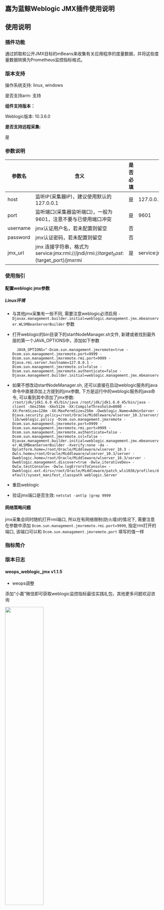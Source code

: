 ## 嘉为蓝鲸Weblogic JMX插件使用说明

## 使用说明

### 插件功能
通过抓取和公开JMX目标的mBeans来收集有关应用程序的度量数据，并将这些度量数据转换为Prometheus监控指标格式。

### 版本支持

操作系统支持: linux, windows

是否支持arm: 支持

**组件支持版本：**

Weblogic版本: 10.3.6.0

**是否支持远程采集:**

是

### 参数说明


| **参数名**  | **含义**                                                                          | **是否必填** | **使用举例**                                            |
|----------|---------------------------------------------------------------------------------|----------|-----------------------------------------------------|
| host     | 监听IP(采集器IP)，建议使用默认的127.0.0.1                                                    | 是        | 127.0.0.1                                           |
| port     | 监听端口(采集器监听端口)，一般为9601，注意不要与已使用端口冲突                                              | 是        | 9601                                                |
| username | jmx认证用户名，若未配置则留空                                                                | 否        |                                                     |
| password | jmx认证密码，若未配置则留空                                                                 | 否        |                                                     |
| jmx_url  | jmx 连接字符串，格式为service:jmx:rmi:///jndi/rmi://${target_host}:${target_port}/jmxrmi | 是        | service:jmx:rmi:///jndi/rmi://127.0.0.1:1234/jmxrmi |

### 使用指引  
#### 配置weblogic jmx参数
##### Linux环境  
   - 与其他jmx采集有一些不同, 需要注意weblogic必须启用 `-Djavax.management.builder.initial=weblogic.management.jmx.mbeanserver.WLSMBeanServerBuilder` 参数  
   - 打开weblogic的bin目录下的startNodeManager.sh文件, 新建或者找到最外层的第一个JAVA_OPTIONS中，添加如下参数
      ```
        JAVA_OPTIONS="-Dcom.sun.management.jmxremote=true -Dcom.sun.management.jmxremote.port=9999 -Dcom.sun.management.jmxremote.rmi.port=9999 -Djava.rmi.server.hostname=127.0.0.1 -Dcom.sun.management.jmxremote.ssl=false -Dcom.sun.management.jmxremote.authenticate=false -Djavax.management.builder.initial=weblogic.management.jmx.mbeanserver.WLSMBeanServerBuilder"
      ```
   - 如果不想改动startNodeManager.sh, 还可以直接在启动weblogic服务的java命令中直接添加上方提到的jmx参数, 下方是运行中的weblogic服务的java命令, 可以看到其中添加了jmx参数:  
    ```
   /root/jdk/jdk1.6.0_45/bin/java /root/jdk/jdk1.6.0_45/bin/java -client -Xms256m -Xmx512m -XX:CompileThreshold=8000 -XX:PermSize=128m -XX:MaxPermSize=256m -Dweblogic.Name=AdminServer -Djava.security.policy=/root/Oracle/Middleware/wlserver_10.3/server/lib/weblogic.policy -Dcom.sun.management.jmxremote -Dcom.sun.management.jmxremote.port=9999 -Dcom.sun.management.jmxremote.rmi.port=9999 -Dcom.sun.management.jmxremote.authenticate=false -Dcom.sun.management.jmxremote.ssl=false -Djavax.management.builder.initial=weblogic.management.jmx.mbeanserver.WLSMBeanServerBuilder -Xverify:none -da -Dplatform.home=/root/Oracle/Middleware/wlserver_10.3 -Dwls.home=/root/Oracle/Middleware/wlserver_10.3/server -Dweblogic.home=/root/Oracle/Middleware/wlserver_10.3/server -Dweblogic.management.discover=true -Dwlw.iterativeDev= -Dwlw.testConsole= -Dwlw.logErrorsToConsole= -Dweblogic.ext.dirs=/root/Oracle/Middleware/patch_wls1036/profiles/default/sysext_manifest_classpath weblogic.Server
    ```

   - 重启weblogic
   - 验证jmx端口是否生效: `netstat -antlp |grep 9999`

#### 网络策略问题
jmx采集会同时随机打开rmi端口, 所以在有网络限制(防火墙)的情况下, 需要注意在参数中添加 `Dcom.sun.management.jmxremote.rmi.port=9999`, 指定rmi打开的端口, 该端口可以和 `Dcom.sun.management.jmxremote.port` 填写的值一样  

### 指标简介

### 版本日志

#### weops_weblogic_jmx v1.1.5

- weops调整



添加“小嘉”微信即可获取weblogic监控指标最佳实践礼包，其他更多问题欢迎咨询 

<img src="https://wedoc.canway.net/imgs/img/小嘉.jpg" width="50%" height="50%">
